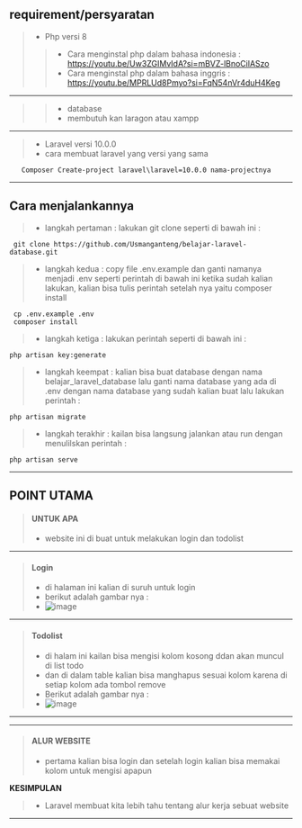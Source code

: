 <b>requirement/persyaratan</b>
---
> - Php versi 8
>> - Cara menginstal php dalam bahasa indonesia : https://youtu.be/Uw3ZGIMvIdA?si=mBVZ-lBnoCilASzo
>>- Cara menginstal php dalam bahasa inggris : https://youtu.be/MPRLUd8Pmyo?si=FqN54nVr4duH4Keg
---
>>- database
>>- membutuh kan laragon atau xampp 
---
> - Laravel versi 10.0.0
> - cara membuat laravel yang versi yang sama 
```
   Composer Create-project laravel\laravel=10.0.0 nama-projectnya
```
---
<b>Cara menjalankannya</b>
---
> - langkah pertaman : lakukan git clone seperti di bawah ini :
```
 git clone https://github.com/Usmanganteng/belajar-laravel-database.git
```
> - langkah kedua : copy file .env.example dan ganti namanya menjadi .env seperti perintah di bawah ini ketika sudah kalian lakukan, kalian bisa tulis perintah setelah nya yaitu composer install 
```
 cp .env.example .env
 composer install
```
> - langkah ketiga : lakukan perintah seperti di bawah ini :
```
php artisan key:generate
```
> - langkah keempat : kalian bisa buat database dengan nama belajar_laravel_database lalu ganti nama database yang ada di .env dengan nama database yang sudah kalian buat lalu lakukan perintah :
```
php artisan migrate
```
> - langkah terakhir : kailan bisa langsung jalankan atau run dengan menulilskan perintah :
```
php artisan serve
```
---
<b>POINT UTAMA</b>
---
> #### UNTUK APA
> - website ini di buat untuk melakukan login dan todolist
---
> #### Login
> - di halaman ini kalian di suruh untuk login 
> - berikut adalah gambar nya :
> - ![image](https://github.com/Usmanganteng/Belajar-php-studi-kasus-login-ragister/assets/145539295/95bf8bb0-0721-4131-a068-86e1c34a9fd5)
---
> #### Todolist
> - di halam ini kailan bisa mengisi kolom kosong ddan akan muncul di list todo
> - dan di dalam table kalian bisa manghapus sesuai kolom karena di setiap kolom ada tombol remove
> - Berikut adalah gambar nya :
> - ![image](https://github.com/Usmanganteng/Belajar-php-studi-kasus-login-ragister/assets/145539295/aed9b805-a210-4346-85b1-b822074c512c)
---
---
> #### ALUR WEBSITE
> - pertama kalian bisa login dan setelah login kalian bisa memakai kolom untuk mengisi apapun 
<p>
  <b>KESIMPULAN</b>
</p>

> - Laravel membuat kita lebih tahu tentang alur kerja sebuat website

---
